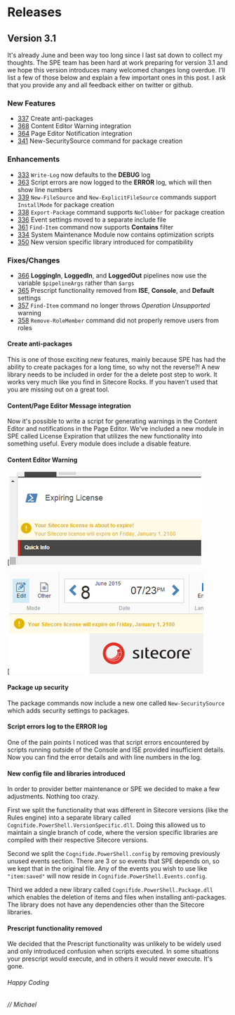 # Releases

## Version 3.1
It's already June and been way too long since I last sat down to collect my thoughts. The SPE team has been hard at work preparing for version 3.1 and we hope this version introduces many welcomed changes long overdue. I'll list a few of those below and explain a few important ones in this post. I ask that you provide any and all feedback either on twitter or github.

### New Features

- [337](https://github.com/SitecorePowerShell/Console/issues/337) Create anti-packages
- [368](https://github.com/SitecorePowerShell/Console/issues/368) Content Editor Warning integration
- [364](https://github.com/SitecorePowerShell/Console/issues/364) Page Editor Notification integration
- [341](https://github.com/SitecorePowerShell/Console/issues/341) New-SecuritySource command for package creation

### Enhancements

- [333](https://github.com/SitecorePowerShell/Console/issues/333) `Write-Log` now defaults to the **DEBUG** log
- [363](https://github.com/SitecorePowerShell/Console/issues/363) Script errors are now logged to the **ERROR** log, which will then show line numbers
- [339](https://github.com/SitecorePowerShell/Console/issues/339) `New-FileSource` and `New-ExplicitFileSource` commands support `InstallMode` for package creation
- [338](https://github.com/SitecorePowerShell/Console/issues/338) `Export-Package` command supports `NoClobber` for package creation
- [336](https://github.com/SitecorePowerShell/Console/issues/336) Event settings moved to a separate include file
- [361](https://github.com/SitecorePowerShell/Console/issues/361) `Find-Item` command now supports **Contains** filter
- [334](https://github.com/SitecorePowerShell/Console/issues/334) System Maintenance Module now contains optimization scripts
- [350](https://github.com/SitecorePowerShell/Console/issues/350) New version specific library introduced for compatibility

### Fixes/Changes

- [366](https://github.com/SitecorePowerShell/Console/issues/366) **LoggingIn**, **LoggedIn**, and **LoggedOut** pipelines now use the variable `$pipelineArgs` rather than `$args`
- [365](https://github.com/SitecorePowerShell/Console/issues/365) Prescript functionality removed from **ISE**, **Console**, and **Default** settings
- [357](https://github.com/SitecorePowerShell/Console/issues/357) `Find-Item` command no longer throws *Operation Unsupported* warning
- [358](https://github.com/SitecorePowerShell/Console/issues/358) `Remove-RoleMember` command did not properly remove users from roles


#### Create anti-packages

This is one of those exciting new features, mainly because SPE has had the ability to create packages for a long time, so why not the reverse?! A new library needs to be included in order for the a delete post step to work. It works very much like you find in Sitecore Rocks. If you haven't used that you are missing out on a great tool. 

#### Content/Page Editor Message integration

Now it's possible to write a script for generating warnings in the Content Editor and notifications in the Page Editor. We've included a new module in SPE called License Expiration that utilizes the new functionality into something useful. Every module does include a disable feature.


#### Content Editor Warning

[![Content Editor Notification](images/screenshots/contenteditor-expirewarning.png)

[![Experience Editor Notification](images/screenshots/experienceeditor-expirenotification.png)


#### Package up security

The package commands now include a new one called `New-SecuritySource` which adds security settings to packages.

#### Script errors log to the ERROR log

One of the pain points I noticed was that script errors encountered by scripts running outside of the Console and ISE provided insufficient details. Now you can find the error details and with line numbers in the log.

#### New config file and libraries introduced

In order to provider better maintenance or SPE we decided to make a few adjustments. Nothing too crazy.

First we split the functionality that was different in Sitecore versions (like the Rules engine) into a separate library called `Cognifide.PowerShell.VersionSpecific.dll`. Doing this allowed us to maintain a single branch of code, where the version specific libraries are compiled with their respective Sitecore versions. 

Second we split the `Cognifide.PowerShell.config` by removing previously unused events section. There are 3 or so events that SPE depends on, so we kept that in the original file. Any of the events you wish to use like `"item:saved"` will now reside in `Cognifide.PowerShell.Events.config`.

Third we added a new library called `Cognifide.PowerShell.Package.dll` which enables the deletion of items and files when installing anti-packages. The library does not have any dependencies other than the Sitecore libraries.

#### Prescript functionality removed

We decided that the Prescript functionality was unlikely to be widely used and only introduced confusion when scripts executed. In some situations your prescript would execute, and in others it would never execute. It's gone.



###### Happy Coding

###### // Michael
